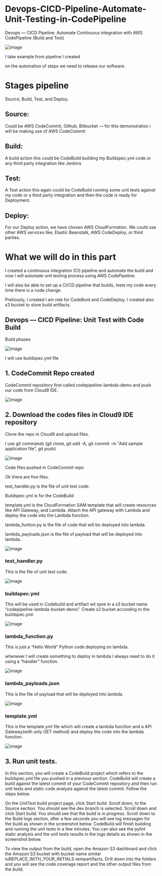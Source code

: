 # Devops-CICD-Pipeline-Automate-Unit-Testing-in-CodePipeline
Devops — CICD Pipeline: Automate Continuous integration with AWS CodePipeline (Build and Test)


![image](https://github.com/felixdagnon/Devops-CICD-Pipeline-Automate-Unit-Testing-in-CodePipeline/assets/91665833/92f71cd6-388e-4585-8726-1e52b41ca32e)

I take example from pipeline I created

on the automation of steps we need to release our software.

# Stages pipeline

Source, Build, Test, and Deploy.

## Source:
Could be AWS CodeCommit, Github, Bitbucket — for this demonstration i will be making use of AWS CodeCommit

## Build:
A build action this could be CodeBuild building my Buildspec.yml code or any third party integration like Jenkins

## Test:
A Test action this again could be CodeBuild running some unit tests against my code or a third party integration and then the code is ready for Deployment.

## Deploy:
For our Deploy action, we have chosen AWS CloudFormation. We could use other AWS services like, Elastic Beanstalk, AWS CodeDeploy, or third parties.

# What we will do in this part

I created a continuous integration (CI) pipeline and automate the build and now I will automate unit testing process using AWS CodePipeline.

I will also be able to set up a CI/CD pipeline that builds, tests my code every time there is a code change.

Preliously, I created I am role for CodeBuid and CodeDeploy. I created also s3 bucket to store build artifacts.

## Devops — CICD Pipeline: Unit Test with Code Build

Build phases

![image](https://github.com/felixdagnon/Devops-CICD-Pipeline-Automate-Unit-Testing-in-CodePipeline/assets/91665833/53b24539-c9b7-4f06-8915-c14c14f654e0)

I will use buildspec.yml file


## 1. CodeCommit Repo created

CodeCommit repository first called codepipeline-lambda-demo and push our code from Cloud9 IDE.

![image](https://github.com/felixdagnon/CICDFlow-CodeDeploy-LambdaApplication/assets/91665833/802323ca-7154-4340-9907-587719e89065)

## 2. Download the codes files in Cloud9 IDE repository

Clone the repo in Cloud9 and upload files.

I use git commands (git clone, git add -A,  git commit -m "Add sample application file", git push)

![image](https://github.com/felixdagnon/Devops-CICD-Pipeline-Automate-Unit-Testing-in-CodePipeline/assets/91665833/69c4d54d-19ad-4928-a703-bcd00af99769)

Code files pushed in CodeCommit repo

Ok there are five files.

test_handler.py is the file of unit test code. 

Buildspec.yml is for the CodeBuild

template.yml is the CloudFormation SAM template that will create resources like API Gateway, and Lambda. Attach the API gateway with Lambda and deploy the code into the Lambda function. 

lambda_funtion.py is the file of code that will be deployed into lambda. 

lambda_payloads.json is the file of payload that will be deployed into lambda. 

![image](https://github.com/felixdagnon/Devops-CICD-Pipeline-Automate-Unit-Testing-in-CodePipeline/assets/91665833/7fd47ef7-9944-4b84-92e1-968e2d85c403)

### test_handler.py

This is the file of unit test code. 

![image](https://github.com/felixdagnon/Devops-CICD-Pipeline-Automate-Unit-Testing-in-CodePipeline/assets/91665833/d5b7e730-3e5e-4264-a0f7-7e2bc33827d9)

### buildspec.yml

This will be used in Codebuild and artifact wil save in a s3 bucket name “codepipeline-lambda-bucket-demo”. Create s3 bucket according to the buildspec.yml.

![image](https://github.com/felixdagnon/Devops-CICD-Pipeline-Automate-Unit-Testing-in-CodePipeline/assets/91665833/4b704f28-dfae-4a49-9e4c-a6528d390360)

### lambda_function.py

This is just a “Hello World” Python code deploying on lambda.

whenever I will create something to deploy in lambda I always need to do it using a “handler” function.

![image](https://github.com/felixdagnon/Devops-CICD-Pipeline-Automate-Unit-Testing-in-CodePipeline/assets/91665833/9ae74235-1a1b-4e67-86fd-8722cc33e307)

### lambda_payloads.json

This is the file of payload that will be deployed into lambda. 

![image](https://github.com/felixdagnon/Devops-CICD-Pipeline-Automate-Unit-Testing-in-CodePipeline/assets/91665833/c8fb3bbd-76ee-4292-9a18-0ecd88264833)

### template.yml

This is the template.yml file which will create a lambda function and a API Gateway(with only GET method) and deploy the code into the lambda function.

![image](https://github.com/felixdagnon/Devops-CICD-Pipeline-Automate-Unit-Testing-in-CodePipeline/assets/91665833/370f6195-96cd-4ee6-a995-58df61848517)

## 3. Run unit tests.

In this section, you will create a CodeBuild project which refers to the buildspec.yml file you pushed in a previous section. CodeBuild will create a build against the latest commit of your CodeCommit repository and then run unit tests and static code analysis against the latest commit. Follow the steps below.

On the UnitTest build project page, click Start build.
Scroll down, to the Source section.
You should see the dev branch is selected.
Scroll down and click Start build. You should see that the build is in progress.
Scroll down to the Build logs section, after a few seconds you will see log messages for the build as shown in the screenshot below. CodeBuild will finish building and running the unit tests in a few minutes.
You can also see the pylint static analysis and the unit tests results in the logs details as shown in the screenshot below.


To view the output from the build, open the Amazon S3 dashboard and click the Amazon S3 bucket with bucket name similar toREPLACE_WITH_YOUR_INITIALS-tempartifacts. Drill down into the folders and you will see the code coverage report and the other output files from the build.






